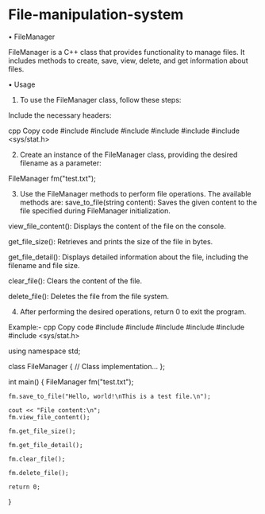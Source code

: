 # File-manipulation-system
• FileManager

FileManager is a C++ class that provides functionality to manage files. It includes methods to create, save, view, delete, and get information about files.


• Usage


1. To use the FileManager class, follow these steps:

Include the necessary headers:

cpp
Copy code
#include <iostream>
#include <fstream>
#include <string>
#include <cstdio>
#include <cstring>
#include <sys/stat.h>
  
  
  
2. Create an instance of the FileManager class, providing the desired filename as a parameter:

  FileManager fm("test.txt");
  
  
  
3. Use the FileManager methods to perform file operations. The available methods are:
save_to_file(string content): Saves the given content to the file specified during FileManager initialization.
  

view_file_content(): Displays the content of the file on the console.

get_file_size(): Retrieves and prints the size of the file in bytes.

get_file_detail(): Displays detailed information about the file, including the filename and file size.

clear_file(): Clears the content of the file.

delete_file(): Deletes the file from the file system.
  
  

4. After performing the desired operations, return 0 to exit the program.
  
Example:-
cpp
Copy code
#include <iostream>
#include <fstream>
#include <string>
#include <cstdio>
#include <cstring>
#include <sys/stat.h>

using namespace std;

class FileManager {
    // Class implementation...
};

int main() {
    FileManager fm("test.txt");

    fm.save_to_file("Hello, world!\nThis is a test file.\n");

    cout << "File content:\n";
    fm.view_file_content();

    fm.get_file_size();

    fm.get_file_detail();

    fm.clear_file();

    fm.delete_file();

    return 0;
}  
